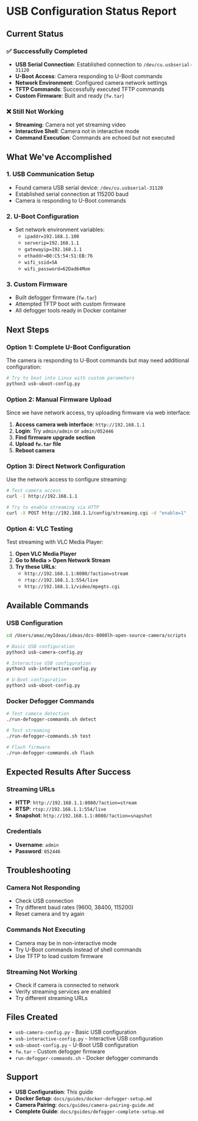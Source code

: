 # USB Configuration Status Report

## Current Status

### ✅ **Successfully Completed**
- **USB Serial Connection**: Established connection to `/dev/cu.usbserial-31120`
- **U-Boot Access**: Camera responding to U-Boot commands
- **Network Environment**: Configured camera network settings
- **TFTP Commands**: Successfully executed TFTP commands
- **Custom Firmware**: Built and ready (`fw.tar`)

### ❌ **Still Not Working**
- **Streaming**: Camera not yet streaming video
- **Interactive Shell**: Camera not in interactive mode
- **Command Execution**: Commands are echoed but not executed

## What We've Accomplished

### 1. USB Communication Setup
- Found camera USB serial device: `/dev/cu.usbserial-31120`
- Established serial connection at 115200 baud
- Camera is responding to U-Boot commands

### 2. U-Boot Configuration
- Set network environment variables:
  - `ipaddr=192.168.1.100`
  - `serverip=192.168.1.1`
  - `gatewayip=192.168.1.1`
  - `ethaddr=B0:C5:54:51:EB:76`
  - `wifi_ssid=SA`
  - `wifi_password=62Dad64Mom`

### 3. Custom Firmware
- Built defogger firmware (`fw.tar`)
- Attempted TFTP boot with custom firmware
- All defogger tools ready in Docker container

## Next Steps

### Option 1: Complete U-Boot Configuration
The camera is responding to U-Boot commands but may need additional configuration:

```bash
# Try to boot into Linux with custom parameters
python3 usb-uboot-config.py
```

### Option 2: Manual Firmware Upload
Since we have network access, try uploading firmware via web interface:

1. **Access camera web interface**: `http://192.168.1.1`
2. **Login**: Try `admin/admin` or `admin/052446`
3. **Find firmware upgrade section**
4. **Upload `fw.tar` file**
5. **Reboot camera**

### Option 3: Direct Network Configuration
Use the network access to configure streaming:

```bash
# Test camera access
curl -I http://192.168.1.1

# Try to enable streaming via HTTP
curl -X POST http://192.168.1.1/config/streaming.cgi -d "enable=1"
```

### Option 4: VLC Testing
Test streaming with VLC Media Player:

1. **Open VLC Media Player**
2. **Go to Media > Open Network Stream**
3. **Try these URLs**:
   - `http://192.168.1.1:8080/?action=stream`
   - `rtsp://192.168.1.1:554/live`
   - `http://192.168.1.1/video/mpegts.cgi`

## Available Commands

### USB Configuration
```bash
cd /Users/amac/myIdeas/ideas/dcs-8000lh-open-source-camera/scripts

# Basic USB configuration
python3 usb-camera-config.py

# Interactive USB configuration
python3 usb-interactive-config.py

# U-Boot configuration
python3 usb-uboot-config.py
```

### Docker Defogger Commands
```bash
# Test camera detection
./run-defogger-commands.sh detect

# Test streaming
./run-defogger-commands.sh test

# Flash firmware
./run-defogger-commands.sh flash
```

## Expected Results After Success

### Streaming URLs
- **HTTP**: `http://192.168.1.1:8080/?action=stream`
- **RTSP**: `rtsp://192.168.1.1:554/live`
- **Snapshot**: `http://192.168.1.1:8080/?action=snapshot`

### Credentials
- **Username**: `admin`
- **Password**: `052446`

## Troubleshooting

### Camera Not Responding
- Check USB connection
- Try different baud rates (9600, 38400, 115200)
- Reset camera and try again

### Commands Not Executing
- Camera may be in non-interactive mode
- Try U-Boot commands instead of shell commands
- Use TFTP to load custom firmware

### Streaming Not Working
- Check if camera is connected to network
- Verify streaming services are enabled
- Try different streaming URLs

## Files Created
- `usb-camera-config.py` - Basic USB configuration
- `usb-interactive-config.py` - Interactive USB configuration
- `usb-uboot-config.py` - U-Boot USB configuration
- `fw.tar` - Custom defogger firmware
- `run-defogger-commands.sh` - Docker defogger commands

## Support
- **USB Configuration**: This guide
- **Docker Setup**: `docs/guides/docker-defogger-setup.md`
- **Camera Pairing**: `docs/guides/camera-pairing-guide.md`
- **Complete Guide**: `docs/guides/defogger-complete-setup.md`
